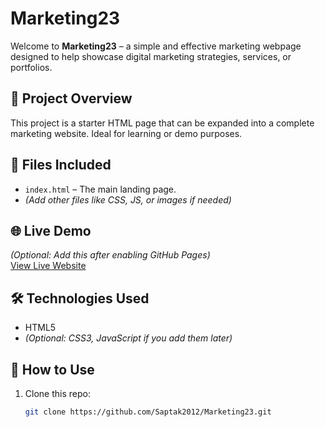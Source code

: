 # Marketing23

Welcome to **Marketing23** – a simple and effective marketing webpage designed to help showcase digital marketing strategies, services, or portfolios.

## 🚀 Project Overview

This project is a starter HTML page that can be expanded into a complete marketing website. Ideal for learning or demo purposes.

## 📁 Files Included

- `index.html` – The main landing page.
- *(Add other files like CSS, JS, or images if needed)*

## 🌐 Live Demo

*(Optional: Add this after enabling GitHub Pages)*  
[View Live Website](https://saptak2012.github.io/Marketing23/)

## 🛠️ Technologies Used

- HTML5  
- *(Optional: CSS3, JavaScript if you add them later)*

## 📌 How to Use

1. Clone this repo:
   ```bash
   git clone https://github.com/Saptak2012/Marketing23.git
